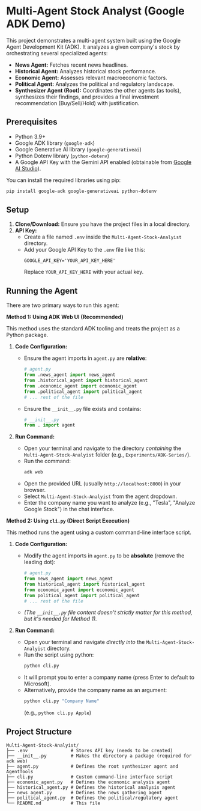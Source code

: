 # Multi-Agent Stock Analyst (Google ADK Demo)

This project demonstrates a multi-agent system built using the Google Agent Development Kit (ADK). It analyzes a given company's stock by orchestrating several specialized agents:

*   **News Agent:** Fetches recent news headlines.
*   **Historical Agent:** Analyzes historical stock performance.
*   **Economic Agent:** Assesses relevant macroeconomic factors.
*   **Political Agent:** Analyzes the political and regulatory landscape.
*   **Synthesizer Agent (Root):** Coordinates the other agents (as tools), synthesizes their findings, and provides a final investment recommendation (Buy/Sell/Hold) with justification.

## Prerequisites

*   Python 3.9+
*   Google ADK library (`google-adk`)
*   Google Generative AI library (`google-generativeai`)
*   Python Dotenv library (`python-dotenv`)
*   A Google API Key with the Gemini API enabled (obtainable from [Google AI Studio](https://aistudio.google.com/app/apikey)).

You can install the required libraries using pip:
```bash
pip install google-adk google-generativeai python-dotenv
```

## Setup

1.  **Clone/Download:** Ensure you have the project files in a local directory.
2.  **API Key:**
    *   Create a file named `.env` inside the `Multi-Agent-Stock-Analyist` directory.
    *   Add your Google API Key to the `.env` file like this:
        ```env
        GOOGLE_API_KEY='YOUR_API_KEY_HERE'
        ```
        Replace `YOUR_API_KEY_HERE` with your actual key.

## Running the Agent

There are two primary ways to run this agent:

**Method 1: Using ADK Web UI (Recommended)**

This method uses the standard ADK tooling and treats the project as a Python package.

1.  **Code Configuration:**
    *   Ensure the agent imports in `agent.py` are **relative**:
        ```python
        # agent.py
        from .news_agent import news_agent
        from .historical_agent import historical_agent
        from .economic_agent import economic_agent
        from .political_agent import political_agent
        # ... rest of the file
        ```
    *   Ensure the `__init__.py` file exists and contains:
        ```python
        # __init__.py
        from . import agent
        ```

2.  **Run Command:**
    *   Open your terminal and navigate to the directory *containing* the `Multi-Agent-Stock-Analyist` folder (e.g., `Experiments/ADK-Series/`).
    *   Run the command:
        ```bash
        adk web
        ```
    *   Open the provided URL (usually `http://localhost:8000`) in your browser.
    *   Select `Multi-Agent-Stock-Analyist` from the agent dropdown.
    *   Enter the company name you want to analyze (e.g., "Tesla", "Analyze Google Stock") in the chat interface.

**Method 2: Using `cli.py` (Direct Script Execution)**

This method runs the agent using a custom command-line interface script.

1.  **Code Configuration:**
    *   Modify the agent imports in `agent.py` to be **absolute** (remove the leading dot):
        ```python
        # agent.py
        from news_agent import news_agent
        from historical_agent import historical_agent
        from economic_agent import economic_agent
        from political_agent import political_agent
        # ... rest of the file
        ```
    *   *(The `__init__.py` file content doesn't strictly matter for this method, but it's needed for Method 1).*

2.  **Run Command:**
    *   Open your terminal and navigate *directly into* the `Multi-Agent-Stock-Analyist` directory.
    *   Run the script using python:
        ```bash
        python cli.py
        ```
    *   It will prompt you to enter a company name (press Enter to default to Microsoft).
    *   Alternatively, provide the company name as an argument:
        ```bash
        python cli.py "Company Name"
        ```
        (e.g., `python cli.py Apple`)

## Project Structure

```
Multi-Agent-Stock-Analyist/
├── .env                # Stores API key (needs to be created)
├── __init__.py         # Makes the directory a package (required for adk web)
├── agent.py            # Defines the root synthesizer agent and AgentTools
├── cli.py              # Custom command-line interface script
├── economic_agent.py   # Defines the economic analysis agent
├── historical_agent.py # Defines the historical analysis agent
├── news_agent.py       # Defines the news gathering agent
├── political_agent.py  # Defines the political/regulatory agent
└── README.md           # This file
``` 